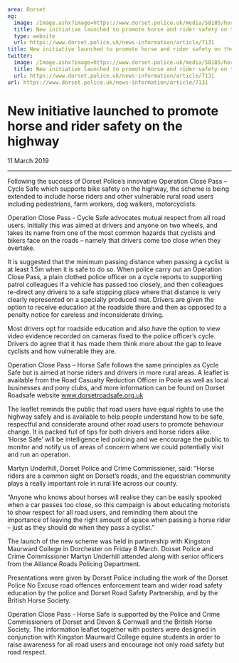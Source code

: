 ```yaml
area: Dorset
og:
  image: /Image.ashx?image=https://www.dorset.police.uk/media/58185/horse-safe.jpg&amp;amp;width=150
  title: New initiative launched to promote horse and rider safety on the highway
  type: website
  url: https://www.dorset.police.uk/news-information/article/7131
title: New initiative launched to promote horse and rider safety on the highway |
twitter:
  image: /Image.ashx?image=https://www.dorset.police.uk/media/58185/horse-safe.jpg&amp;amp;width=150
  title: New initiative launched to promote horse and rider safety on the highway
  url: https://www.dorset.police.uk/news-information/article/7131
url: https://www.dorset.police.uk/news-information/article/7131
```

# New initiative launched to promote horse and rider safety on the highway

11 March 2019

* * *

Following the success of Dorset Police’s innovative Operation Close Pass – Cycle Safe which supports bike safety on the highway, the scheme is being extended to include horse riders and other vulnerable rural road users including pedestrians, farm workers, dog walkers, motorcyclists.

Operation Close Pass - Cycle Safe advocates mutual respect from all road users. Initially this was aimed at drivers and anyone on two wheels, and takes its name from one of the most common hazards that cyclists and bikers face on the roads – namely that drivers come too close when they overtake.

It is suggested that the minimum passing distance when passing a cyclist is at least 1.5m when it is safe to do so. When police carry out an Operation Close Pass, a plain clothed police officer on a cycle reports to supporting patrol colleagues if a vehicle has passed too closely, and then colleagues re-direct any drivers to a safe stopping place where that distance is very clearly represented on a specially produced mat. Drivers are given the option to receive education at the roadside there and then as opposed to a penalty notice for careless and inconsiderate driving.

Most drivers opt for roadside education and also have the option to view video evidence recorded on cameras fixed to the police officer’s cycle. Drivers do agree that it has made them think more about the gap to leave cyclists and how vulnerable they are.

Operation Close Pass – Horse Safe follows the same principles as Cycle Safe but is aimed at horse riders and drivers in more rural areas. A leaflet is available from the Road Casualty Reduction Officer in Poole as well as local businesses and pony clubs, and more information can be found on Dorset Roadsafe website www.dorsetroadsafe.org.uk

The leaflet reminds the public that road users have equal rights to use the highway safely and is available to help people understand how to be safe, respectful and considerate around other road users to promote behaviour change. It is packed full of tips for both drivers and horse riders alike. ‘Horse Safe’ will be intelligence led policing and we encourage the public to monitor and notify us of areas of concern where we could potentially visit and run an operation.

Martyn Underhill, Dorset Police and Crime Commissioner, said: “Horse riders are a common sight on Dorset’s roads, and the equestrian community plays a really important role in rural life across our county.

“Anyone who knows about horses will realise they can be easily spooked when a car passes too close, so this campaign is about educating motorists to show respect for all road users, and reminding them about the importance of leaving the right amount of space when passing a horse rider – just as they should do when they pass a cyclist.”

The launch of the new scheme was held in partnership with Kingston Maurward College in Dorchester on Friday 8 March. Dorset Police and Crime Commissioner Martyn Underhill attended along with senior officers from the Alliance Roads Policing Department.

Presentations were given by Dorset Police including the work of the Dorset Police No Excuse road offences enforcement team and wider road safety education by the police and Dorset Road Safety Partnership, and by the British Horse Society.

Operation Close Pass - Horse Safe is supported by the Police and Crime Commissioners of Dorset and Devon & Cornwall and the British Horse Society. The information leaflet together with posters were designed in conjunction with Kingston Maurward College equine students in order to raise awareness for all road users and encourage not only road safety but road respect.
